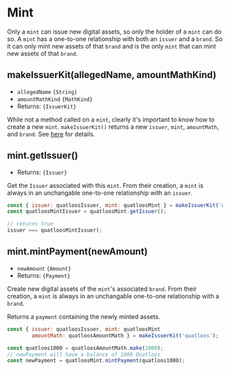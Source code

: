 # Mint

Only a `mint` can issue new digital assets, so only the holder of a `mint` can
do so. A `mint` has a one-to-one relationship with both an `issuer` and a `brand`.
So it can only mint new assets of that `brand` and is the only `mint` that can mint
new assets of that `brand`.

## makeIssuerKit(allegedName, amountMathKind)
- `allegedName` `{String}`
- `amountMathKind` `{MathKind}`
- Returns: `{IssuerKit}`

While not a method called on a `mint`, clearly it's important to know how to create a new `mint`. 
`makeIssuerKit()` returns a new `issuer`, `mint`, `amountMath`, and `brand`. 
See [here](./issuer.md#makeissuerkit-allegedname-amountmathkind) for details.

## mint.getIssuer()
- Returns: `{Issuer}`

Get the `Issuer` associated with this `mint`. From their creation, a `mint` is always
in an unchangable one-to-one relationship with an `issuer`. 

```js
const { issuer: quatloosIssuer, mint: quatloosMint } = makeIssuerKit('quatloos');
const quatloosMintIssuer = quatloosMint.getIssuer();

// returns true
issuer === quatloosMintIssuer);
```

## mint.mintPayment(newAmount)
- `newAmount` `{Amount}`
- Returns: `{Payment}`

Create new digital assets of the `mint`'s associated `brand`.
From their creation, a `mint` is always in an unchangable
one-to-one relationship with a `brand`. 

Returns a `payment` containing the newly minted assets. 

```js
const { issuer: quatloosIssuer, mint: quatloosMint
        amountMath: quatloosAmountMath } = makeIssuerKit('quatloos');

const quatloos1000 = quatloosAmountMath.make(1000);
// newPayment will have a balance of 1000 Quatloos
const newPayment = quatloosMint.mintPayment(quatloos1000);
```
